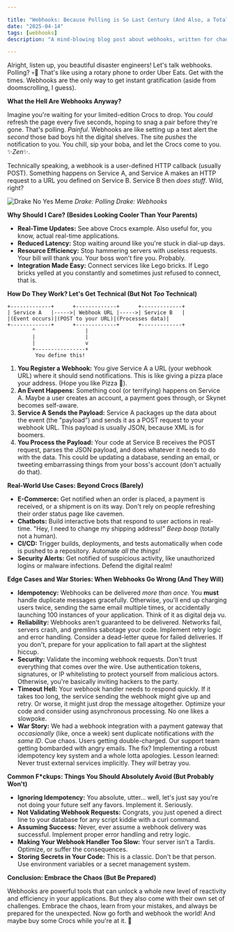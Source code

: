 ```yaml
---

title: "Webhooks: Because Polling is So Last Century (And Also, a Total Vibe Killer)"
date: "2025-04-14"
tags: [webhooks]
description: "A mind-blowing blog post about webhooks, written for chaotic Gen Z engineers. Prepare for truth bombs, spicy memes, and enough technical jargon to make your grandma uninstall TikTok."

---
```


Alright, listen up, you beautiful disaster engineers! Let's talk webhooks. Polling? 💀🙏 That's like using a rotary phone to order Uber Eats. Get with the times. Webhooks are the only way to get instant gratification (aside from doomscrolling, I guess).

**What the Hell Are Webhooks Anyway?**

Imagine you're waiting for your limited-edition Crocs to drop. You *could* refresh the page every five seconds, hoping to snag a pair before they're gone. That's polling. *Painful*. Webhooks are like setting up a text alert the *second* those bad boys hit the digital shelves. The site *pushes* the notification to you. You chill, sip your boba, and let the Crocs come to you. ✨*Zen*✨.

Technically speaking, a webhook is a user-defined HTTP callback (usually POST). Something happens on Service A, and Service A makes an HTTP request to a URL you defined on Service B. Service B then *does stuff*. Wild, right?

![Drake No Yes Meme](https://i.imgflip.com/46e43q.jpg)
*Drake: Polling*
*Drake: Webhooks*

**Why Should I Care? (Besides Looking Cooler Than Your Parents)**

*   **Real-Time Updates:** See above Crocs example. Also useful for, you know, actual real-time applications.
*   **Reduced Latency:** Stop waiting around like you're stuck in dial-up days.
*   **Resource Efficiency:** Stop hammering servers with useless requests. Your bill will thank you. Your boss won't fire you. Probably.
*   **Integration Made Easy:** Connect services like Lego bricks. If Lego bricks yelled at you constantly and sometimes just refused to connect, that is.

**How Do They Work? Let's Get Technical (But Not *Too* Technical)**

```ascii
+-------------+      +-------------+      +-------------+
| Service A   |----->| Webhook URL |----->| Service B   |
|(Event occurs)|(POST to your URL)|(Processes data)|
+-------------+      +-------------+      +-------------+
        ^                |
        |                |
        |                v
        +----------------+
         You define this!
```

1.  **You Register a Webhook:** You give Service A a URL (your webhook URL) where it should send notifications. This is like giving a pizza place your address. (Hope you like Pizza 🍕).
2.  **An Event Happens:** Something cool (or terrifying) happens on Service A. Maybe a user creates an account, a payment goes through, or Skynet becomes self-aware.
3.  **Service A Sends the Payload:** Service A packages up the data about the event (the "payload") and sends it as a POST request to your webhook URL. This payload is usually JSON, because XML is for boomers.
4.  **You Process the Payload:** Your code at Service B receives the POST request, parses the JSON payload, and does whatever it needs to do with the data. This could be updating a database, sending an email, or tweeting embarrassing things from your boss's account (don't actually do that).

**Real-World Use Cases: Beyond Crocs (Barely)**

*   **E-Commerce:** Get notified when an order is placed, a payment is received, or a shipment is on its way. Don't rely on people refreshing their order status page like cavemen.
*   **Chatbots:** Build interactive bots that respond to user actions in real-time. "Hey, I need to change my shipping address!" *Beep boop* (totally not a human).
*   **CI/CD:** Trigger builds, deployments, and tests automatically when code is pushed to a repository. Automate *all the things!*
*   **Security Alerts:** Get notified of suspicious activity, like unauthorized logins or malware infections. Defend the digital realm!

**Edge Cases and War Stories: When Webhooks Go Wrong (And They Will)**

*   **Idempotency:** Webhooks can be delivered *more than once*. You **must** handle duplicate messages gracefully. Otherwise, you'll end up charging users twice, sending the same email multiple times, or accidentally launching 100 instances of your application. Think of it as digital deja vu.
*   **Reliability:** Webhooks aren't guaranteed to be delivered. Networks fail, servers crash, and gremlins sabotage your code. Implement retry logic and error handling. Consider a dead-letter queue for failed deliveries. If you don't, prepare for your application to fall apart at the slightest hiccup.
*   **Security:** Validate the incoming webhook requests. Don't trust everything that comes over the wire. Use authentication tokens, signatures, or IP whitelisting to protect yourself from malicious actors. Otherwise, you're basically inviting hackers to the party.
*   **Timeout Hell:** Your webhook handler needs to respond quickly. If it takes too long, the service sending the webhook might give up and retry. Or worse, it might just drop the message altogether. Optimize your code and consider using asynchronous processing. No one likes a slowpoke.
* **War Story:** We had a webhook integration with a payment gateway that *occasionally* (like, once a week) sent duplicate notifications *with the same ID*. Cue chaos. Users getting double-charged. Our support team getting bombarded with angry emails. The fix? Implementing a robust idempotency key system and a whole lotta apologies. Lesson learned: Never trust external services implicitly. They *will* betray you.

**Common F\*ckups: Things You Should Absolutely Avoid (But Probably Won't)**

*   **Ignoring Idempotency:** You absolute, utter... well, let's just say you're not doing your future self any favors. Implement it. Seriously.
*   **Not Validating Webhook Requests:** Congrats, you just opened a direct line to your database for any script kiddie with a curl command.
*   **Assuming Success:** Never, ever assume a webhook delivery was successful. Implement proper error handling and retry logic.
*   **Making Your Webhook Handler Too Slow:** Your server isn't a Tardis. Optimize, or suffer the consequences.
*   **Storing Secrets in Your Code:** This is a classic. Don't be that person. Use environment variables or a secret management system.

**Conclusion: Embrace the Chaos (But Be Prepared)**

Webhooks are powerful tools that can unlock a whole new level of reactivity and efficiency in your applications. But they also come with their own set of challenges. Embrace the chaos, learn from your mistakes, and always be prepared for the unexpected. Now go forth and webhook the world! And maybe buy some Crocs while you're at it. 🐊
